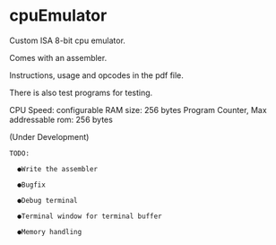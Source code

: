 # cpuEmulator
Custom ISA 8-bit cpu emulator.

Comes with an assembler.

Instructions, usage and opcodes in the pdf file.

There is also test programs for testing.


CPU Speed: configurable
RAM size: 256 bytes
Program Counter, Max addressable rom: 256 bytes

(Under Development)


    TODO:
  
      ●Write the assembler
  
      ●Bugfix
  
      ●Debug terminal
  
      ●Terminal window for terminal buffer
  
      ●Memory handling

